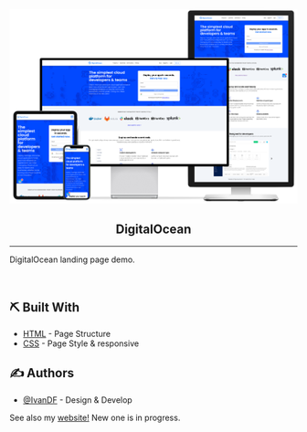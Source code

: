 <p align="center">
 <img src="./img/readme/devices.png" alt="DigitalOcean responsive" title="DigitalOcean responsive" width="550px">
</p>

<h2 align="center">DigitalOcean</h2>

<div align="center">

</div>

---

<p align="left"> DigitalOcean landing page demo.</p>
<br> 
    
## ⛏️ Built With <a name = "tech_stack"></a>

- [HTML](https://www.mongodb.com/) - Page Structure
- [CSS](https://expressjs.com/) - Page Style & responsive

## ✍️ Authors <a name = "authors"></a>

- [@IvanDF](https://github.com/IvanDF) - Design & Develop

See also my [website!](https://github.com/kylelobo/The-Documentation-Compendium/contributors)
New one is in progress.
